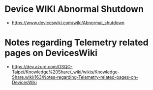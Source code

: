 # Device WIKI Abnormal Shutdown
- https://www.deviceswiki.com/wiki/Abnormal_shutdown

# Notes regarding Telemetry related pages on DevicesWiki
- https://dev.azure.com/DSQO-Taipei/Knowledge%20Share/_wiki/wikis/Knowledge-Share.wiki/163/Notes-regarding-Telemetry-related-pages-on-DevicesWiki